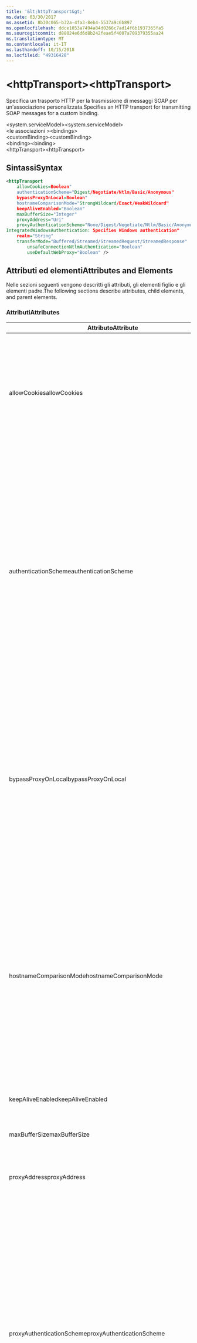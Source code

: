 ```yaml
---
title: '&lt;httpTransport&gt;'
ms.date: 03/30/2017
ms.assetid: 8b30c065-b32a-4fa3-8eb4-5537a9c6b897
ms.openlocfilehash: ddce1053a7494a84d0266c7ad14f6b1937365fa5
ms.sourcegitcommit: d88024e6d6d8b242feae5f4007a709379355aa24
ms.translationtype: MT
ms.contentlocale: it-IT
ms.lasthandoff: 10/15/2018
ms.locfileid: "49316428"
---
```

# <a name="lthttptransportgt"></a><span data-ttu-id="2fea5-102">&lt;httpTransport&gt;</span><span class="sxs-lookup"><span data-stu-id="2fea5-102">&lt;httpTransport&gt;</span></span>
<span data-ttu-id="2fea5-103">Specifica un trasporto HTTP per la trasmissione di messaggi SOAP per un'associazione personalizzata.</span><span class="sxs-lookup"><span data-stu-id="2fea5-103">Specifies an HTTP transport for transmitting SOAP messages for a custom binding.</span></span>  
  
 <span data-ttu-id="2fea5-104">\<system.serviceModel></span><span class="sxs-lookup"><span data-stu-id="2fea5-104">\<system.serviceModel></span></span>  
<span data-ttu-id="2fea5-105">\<le associazioni ></span><span class="sxs-lookup"><span data-stu-id="2fea5-105">\<bindings></span></span>  
<span data-ttu-id="2fea5-106">\<customBinding></span><span class="sxs-lookup"><span data-stu-id="2fea5-106">\<customBinding></span></span>  
<span data-ttu-id="2fea5-107">\<binding></span><span class="sxs-lookup"><span data-stu-id="2fea5-107">\<binding></span></span>  
<span data-ttu-id="2fea5-108">\<httpTransport></span><span class="sxs-lookup"><span data-stu-id="2fea5-108">\<httpTransport></span></span>  
  
## <a name="syntax"></a><span data-ttu-id="2fea5-109">Sintassi</span><span class="sxs-lookup"><span data-stu-id="2fea5-109">Syntax</span></span>  
  
```xml  
<httpTransport  
    allowCookies=Boolean"  
    authenticationScheme="Digest/Negotiate/Ntlm/Basic/Anonymous"  
    bypassProxyOnLocal=Boolean"  
    hostnameComparisonMode="StrongWildcard/Exact/WeakWildcard"  
    keepAliveEnabled="Boolean"  
    maxBufferSize="Integer"  
    proxyAddress="Uri"  
    proxyAuthenticationScheme="None/Digest/Negotiate/Ntlm/Basic/Anonymous"  
IntegratedWindowsAuthentication: Specifies Windows authentication"  
    realm="String"  
    transferMode="Buffered/Streamed/StreamedRequest/StreamedResponse"  
        unsafeConnectionNtlmAuthentication="Boolean"  
        useDefaultWebProxy="Boolean" />  
```  
  
## <a name="attributes-and-elements"></a><span data-ttu-id="2fea5-110">Attributi ed elementi</span><span class="sxs-lookup"><span data-stu-id="2fea5-110">Attributes and Elements</span></span>  
 <span data-ttu-id="2fea5-111">Nelle sezioni seguenti vengono descritti gli attributi, gli elementi figlio e gli elementi padre.</span><span class="sxs-lookup"><span data-stu-id="2fea5-111">The following sections describe attributes, child elements, and parent elements.</span></span>  
  
### <a name="attributes"></a><span data-ttu-id="2fea5-112">Attributi</span><span class="sxs-lookup"><span data-stu-id="2fea5-112">Attributes</span></span>  
  
|<span data-ttu-id="2fea5-113">Attributo</span><span class="sxs-lookup"><span data-stu-id="2fea5-113">Attribute</span></span>|<span data-ttu-id="2fea5-114">Descrizione</span><span class="sxs-lookup"><span data-stu-id="2fea5-114">Description</span></span>|  
|---------------|-----------------|  
|<span data-ttu-id="2fea5-115">allowCookies</span><span class="sxs-lookup"><span data-stu-id="2fea5-115">allowCookies</span></span>|<span data-ttu-id="2fea5-116">Valore booleano che specifica se il client accetta cookie e li propaga alle richieste future.</span><span class="sxs-lookup"><span data-stu-id="2fea5-116">A Boolean value that specifies whether the client accepts cookies and propagates them on future requests.</span></span> <span data-ttu-id="2fea5-117">Il valore predefinito è `false`.</span><span class="sxs-lookup"><span data-stu-id="2fea5-117">The default is `false`.</span></span><br /><br /> <span data-ttu-id="2fea5-118">È possibile usare questo attributo quando si interagisce con servizi Web ASMX che usano cookie.</span><span class="sxs-lookup"><span data-stu-id="2fea5-118">You can use this attribute when you interact with ASMX Web services that use cookies.</span></span> <span data-ttu-id="2fea5-119">In questo modo i cookie restituiti dal server vengono copiati automaticamente in tutte le richieste client future per quel servizio.</span><span class="sxs-lookup"><span data-stu-id="2fea5-119">In this way, you can be sure that the cookies returned from the server are automatically copied to all future client requests for that service.</span></span>|  
|<span data-ttu-id="2fea5-120">authenticationScheme</span><span class="sxs-lookup"><span data-stu-id="2fea5-120">authenticationScheme</span></span>|<span data-ttu-id="2fea5-121">Specifica il protocollo usato per autenticare le richieste del client elaborate da un listener HTTP.</span><span class="sxs-lookup"><span data-stu-id="2fea5-121">Specifies the protocol used to authenticate client requests being processed by an HTTP listener.</span></span> <span data-ttu-id="2fea5-122">Di seguito vengono elencati i valori validi:</span><span class="sxs-lookup"><span data-stu-id="2fea5-122">Valid values include the following:</span></span><br /><br /> <span data-ttu-id="2fea5-123">-Digest: Specifica l'autenticazione del digest.</span><span class="sxs-lookup"><span data-stu-id="2fea5-123">-   Digest: Specifies digest authentication.</span></span><br /><span data-ttu-id="2fea5-124">-Negotiate: Negozia con il client per determinare lo schema di autenticazione.</span><span class="sxs-lookup"><span data-stu-id="2fea5-124">-   Negotiate: Negotiates with the client to determine the authentication scheme.</span></span> <span data-ttu-id="2fea5-125">Viene usato se il client e il server supportano entrambi Kerberos; in caso contrario, viene usato NTLM.</span><span class="sxs-lookup"><span data-stu-id="2fea5-125">If both client and server support Kerberos, it is used; otherwise, NTLM is used.</span></span><br /><span data-ttu-id="2fea5-126">-Ntlm: Specifica l'autenticazione NTLM.</span><span class="sxs-lookup"><span data-stu-id="2fea5-126">-   Ntlm: Specifies NTLM authentication.</span></span><br /><span data-ttu-id="2fea5-127">-Basic: Specifica l'autenticazione di base.</span><span class="sxs-lookup"><span data-stu-id="2fea5-127">-   Basic: Specifies basic authentication.</span></span><br /><span data-ttu-id="2fea5-128">-Anonymous: Specifica l'autenticazione anonima.</span><span class="sxs-lookup"><span data-stu-id="2fea5-128">-   Anonymous: Specifies anonymous authentication.</span></span><br /><br /> <span data-ttu-id="2fea5-129">Il valore predefinito è Anonymous.</span><span class="sxs-lookup"><span data-stu-id="2fea5-129">The default is Anonymous.</span></span> <span data-ttu-id="2fea5-130">L'attributo è di tipo <xref:System.Net.AuthenticationSchemes>.</span><span class="sxs-lookup"><span data-stu-id="2fea5-130">This attribute is of type <xref:System.Net.AuthenticationSchemes>.</span></span> <span data-ttu-id="2fea5-131">Questo attributo può essere impostato solo una volta.</span><span class="sxs-lookup"><span data-stu-id="2fea5-131">This attribute can only be set once.</span></span>|  
|<span data-ttu-id="2fea5-132">bypassProxyOnLocal</span><span class="sxs-lookup"><span data-stu-id="2fea5-132">bypassProxyOnLocal</span></span>|<span data-ttu-id="2fea5-133">Valore booleano che indica se ignorare il server proxy per indirizzi locali.</span><span class="sxs-lookup"><span data-stu-id="2fea5-133">A Boolean value that indicates whether to bypass the proxy server for local addresses.</span></span> <span data-ttu-id="2fea5-134">Il valore predefinito è `false`.</span><span class="sxs-lookup"><span data-stu-id="2fea5-134">The default is `false`.</span></span><br /><br /> <span data-ttu-id="2fea5-135">Un indirizzo locale corrisponde a un indirizzo che si trova nella rete LAN o nell'Intranet locale.</span><span class="sxs-lookup"><span data-stu-id="2fea5-135">A local address is one that is on the local LAN or intranet.</span></span><br /><br /> <span data-ttu-id="2fea5-136">Windows Communication Foundation (WCF) ignora sempre il proxy se l'indirizzo del servizio inizia con `http://localhost`.</span><span class="sxs-lookup"><span data-stu-id="2fea5-136">Windows Communication Foundation (WCF) always ignores the proxy if the service address begins with `http://localhost`.</span></span><br /><br /> <span data-ttu-id="2fea5-137">È necessario usare il nome host invece di localhost se si desidera che i client passino da un proxy quando comunicano con servizi nello stesso computer.</span><span class="sxs-lookup"><span data-stu-id="2fea5-137">You should use the host name rather than localhost if you want clients to go through a proxy when talking to services on the same machine.</span></span>|  
|<span data-ttu-id="2fea5-138">hostnameComparisonMode</span><span class="sxs-lookup"><span data-stu-id="2fea5-138">hostnameComparisonMode</span></span>|<span data-ttu-id="2fea5-139">Specifica la modalità di confronto del nome host HTTP usata per analizzare gli URI.</span><span class="sxs-lookup"><span data-stu-id="2fea5-139">Specifies the HTTP hostname comparison mode used to parse URIs.</span></span> <span data-ttu-id="2fea5-140">I valori validi sono:</span><span class="sxs-lookup"><span data-stu-id="2fea5-140">Valid values are,</span></span><br /><br /> <span data-ttu-id="2fea5-141">-StrongWildcard: ("+") corrisponde a tutti i possibili nomi host nel contesto dello schema specificato, porta e relativo URI.</span><span class="sxs-lookup"><span data-stu-id="2fea5-141">-   StrongWildcard: ("+") matches all possible hostnames in the context of the specified scheme, port and relative URI.</span></span><br /><span data-ttu-id="2fea5-142">-Valore esatto: senza caratteri jolly</span><span class="sxs-lookup"><span data-stu-id="2fea5-142">-   Exact: no wildcards</span></span><br /><span data-ttu-id="2fea5-143">-WeakWildcard: ("\*") corrisponde a qualsiasi nome host possibile nel contesto dello schema specificato, porta e relativo UIR che non sono stati associati in modo esplicito o tramite il meccanismo di carattere jolly complesso.</span><span class="sxs-lookup"><span data-stu-id="2fea5-143">-   WeakWildcard: ("\*") matches all possible hostname in the context of the specified scheme, port and relative UIR that have not been matched explicitly or through the strong wildcard mechanism.</span></span><br /><br /> <span data-ttu-id="2fea5-144">L'impostazione predefinita è StrongWildcard.</span><span class="sxs-lookup"><span data-stu-id="2fea5-144">The default is StrongWildcard.</span></span> <span data-ttu-id="2fea5-145">L'attributo è di tipo `System.ServiceModel.HostnameComparisonMode`.</span><span class="sxs-lookup"><span data-stu-id="2fea5-145">This attribute is of type `System.ServiceModel.HostnameComparisonMode`.</span></span>|  
|<span data-ttu-id="2fea5-146">keepAliveEnabled</span><span class="sxs-lookup"><span data-stu-id="2fea5-146">keepAliveEnabled</span></span>|<span data-ttu-id="2fea5-147">Valore booleano che specifica se eseguire una connessione permanente alla risorsa Internet.</span><span class="sxs-lookup"><span data-stu-id="2fea5-147">A Boolean value that specifies whether to make a persistent connection to the internet resource.</span></span>|  
|<span data-ttu-id="2fea5-148">maxBufferSize</span><span class="sxs-lookup"><span data-stu-id="2fea5-148">maxBufferSize</span></span>|<span data-ttu-id="2fea5-149">Numero intero positivo che specifica la dimensione massima del buffer.</span><span class="sxs-lookup"><span data-stu-id="2fea5-149">A positive integer that specifies the maximum size of the buffer.</span></span> <span data-ttu-id="2fea5-150">L'impostazione predefinita è 524288.</span><span class="sxs-lookup"><span data-stu-id="2fea5-150">The default is 524288</span></span>|  
|<span data-ttu-id="2fea5-151">proxyAddress</span><span class="sxs-lookup"><span data-stu-id="2fea5-151">proxyAddress</span></span>|<span data-ttu-id="2fea5-152">URI che specifica l'indirizzo del proxy HTTP.</span><span class="sxs-lookup"><span data-stu-id="2fea5-152">A URI that specifies the address of the HTTP proxy.</span></span> <span data-ttu-id="2fea5-153">Se `useSystemWebProxy` è `true`, questa impostazione deve essere `null`.</span><span class="sxs-lookup"><span data-stu-id="2fea5-153">If `useSystemWebProxy` is `true`, this setting must be `null`.</span></span> <span data-ttu-id="2fea5-154">Il valore predefinito è `null`.</span><span class="sxs-lookup"><span data-stu-id="2fea5-154">The default is `null`.</span></span>|  
|<span data-ttu-id="2fea5-155">proxyAuthenticationScheme</span><span class="sxs-lookup"><span data-stu-id="2fea5-155">proxyAuthenticationScheme</span></span>|<span data-ttu-id="2fea5-156">Specifica il protocollo usato per l'autenticazione delle richieste client elaborate da un proxy HTTP.</span><span class="sxs-lookup"><span data-stu-id="2fea5-156">Specifies the protocol used for authenticating client requests being processed by an HTTP proxy.</span></span> <span data-ttu-id="2fea5-157">Di seguito vengono elencati i valori validi:</span><span class="sxs-lookup"><span data-stu-id="2fea5-157">Valid values include the following:</span></span><br /><br /> <span data-ttu-id="2fea5-158">-None: Nessuna autenticazione viene eseguita.</span><span class="sxs-lookup"><span data-stu-id="2fea5-158">-   None: No authentication is performed.</span></span><br /><span data-ttu-id="2fea5-159">-Digest: Specifica l'autenticazione del digest.</span><span class="sxs-lookup"><span data-stu-id="2fea5-159">-   Digest: Specifies digest authentication.</span></span><br /><span data-ttu-id="2fea5-160">-Negotiate: Negozia con il client per determinare lo schema di autenticazione.</span><span class="sxs-lookup"><span data-stu-id="2fea5-160">-   Negotiate: Negotiates with the client to determine the authentication scheme.</span></span> <span data-ttu-id="2fea5-161">Viene usato se il client e il server supportano entrambi Kerberos; in caso contrario, viene usato NTLM.</span><span class="sxs-lookup"><span data-stu-id="2fea5-161">If both client and server support Kerberos, it is used; otherwise, NTLM is used.</span></span><br /><span data-ttu-id="2fea5-162">-Ntlm: Specifica l'autenticazione NTLM.</span><span class="sxs-lookup"><span data-stu-id="2fea5-162">-   Ntlm: Specifies NTLM authentication.</span></span><br /><span data-ttu-id="2fea5-163">-Basic: Specifica l'autenticazione di base.</span><span class="sxs-lookup"><span data-stu-id="2fea5-163">-   Basic: Specifies basic authentication.</span></span><br /><span data-ttu-id="2fea5-164">-Anonymous: Specifica l'autenticazione anonima.</span><span class="sxs-lookup"><span data-stu-id="2fea5-164">-   Anonymous: Specifies anonymous authentication.</span></span><br /><span data-ttu-id="2fea5-165">-IntegratedWindowsAuthentication: Specifica l'autenticazione di Windows.</span><span class="sxs-lookup"><span data-stu-id="2fea5-165">-   IntegratedWindowsAuthentication: Specifies Windows authentication.</span></span><br /><br /> <span data-ttu-id="2fea5-166">Il valore predefinito è Anonymous.</span><span class="sxs-lookup"><span data-stu-id="2fea5-166">The default is Anonymous.</span></span> <span data-ttu-id="2fea5-167">L'attributo è di tipo <xref:System.Net.AuthenticationSchemes>.</span><span class="sxs-lookup"><span data-stu-id="2fea5-167">This attribute is of type <xref:System.Net.AuthenticationSchemes>.</span></span>|  
|<span data-ttu-id="2fea5-168">realm</span><span class="sxs-lookup"><span data-stu-id="2fea5-168">realm</span></span>|<span data-ttu-id="2fea5-169">Stringa che specifica l'area di autenticazione da usare sul proxy/server.</span><span class="sxs-lookup"><span data-stu-id="2fea5-169">A string that specifies the realm to use on the proxy/server.</span></span> <span data-ttu-id="2fea5-170">Il valore predefinito è una stringa vuota.</span><span class="sxs-lookup"><span data-stu-id="2fea5-170">The default is an empty string.</span></span><br /><br /> <span data-ttu-id="2fea5-171">I server usano aree di autenticazione per separare risorse protette.</span><span class="sxs-lookup"><span data-stu-id="2fea5-171">Servers use realms to partition protected resources.</span></span> <span data-ttu-id="2fea5-172">Ogni partizione può avere schema di autenticazione e/o database di autorizzazione propri.</span><span class="sxs-lookup"><span data-stu-id="2fea5-172">Each partition can have its own authentication scheme and/or authorization database.</span></span> <span data-ttu-id="2fea5-173">Le aree vengono usate solo per l'autenticazione di base e classificata.</span><span class="sxs-lookup"><span data-stu-id="2fea5-173">Realms are used only for basic and digest authentication.</span></span> <span data-ttu-id="2fea5-174">Se un client viene autenticato correttamente, l'autenticazione è valida per tutte le risorse in una determinata area.</span><span class="sxs-lookup"><span data-stu-id="2fea5-174">After a client successfully authenticates, the authentication is valid for all resources in a given realm.</span></span> <span data-ttu-id="2fea5-175">Per una descrizione dettagliata delle aree, vedere RFC 2617 al [sito Web IETF](https://www.ietf.org).</span><span class="sxs-lookup"><span data-stu-id="2fea5-175">For a detailed description of realms, see RFC 2617 at the [IETF website](https://www.ietf.org).</span></span>|  
|<span data-ttu-id="2fea5-176">transferMode</span><span class="sxs-lookup"><span data-stu-id="2fea5-176">transferMode</span></span>|<span data-ttu-id="2fea5-177">Specifica se i messaggi vengono memorizzati nel buffer o inviati nel flusso in una richiesta o una risposta.</span><span class="sxs-lookup"><span data-stu-id="2fea5-177">Specifies whether messages are buffered or streamed or a request or response.</span></span> <span data-ttu-id="2fea5-178">Di seguito vengono elencati i valori validi:</span><span class="sxs-lookup"><span data-stu-id="2fea5-178">Valid values include the following:</span></span><br /><br /> <span data-ttu-id="2fea5-179">-Buffered: Vengono memorizzati nel buffer i messaggi di richiesta e risposta.</span><span class="sxs-lookup"><span data-stu-id="2fea5-179">-   Buffered: The request and response messages are buffered.</span></span><br /><span data-ttu-id="2fea5-180">-Trasmesso: I messaggi di richiesta e risposta sono state trasmesse.</span><span class="sxs-lookup"><span data-stu-id="2fea5-180">-   Streamed: The request and response messages are streamed.</span></span><br /><span data-ttu-id="2fea5-181">-StreamedRequest: Viene trasmesso il messaggio di richiesta e il messaggio di risposta viene memorizzato nel buffer.</span><span class="sxs-lookup"><span data-stu-id="2fea5-181">-   StreamedRequest: The request message is streamed and the response message is buffered.</span></span><br /><span data-ttu-id="2fea5-182">-StreamedResponse: La richiesta viene memorizzato nel buffer e viene trasmesso il messaggio di risposta.</span><span class="sxs-lookup"><span data-stu-id="2fea5-182">-   StreamedResponse: The request message is buffered and the response message is streamed.</span></span><br /><br /> <span data-ttu-id="2fea5-183">L'impostazione predefinita è Buffered.</span><span class="sxs-lookup"><span data-stu-id="2fea5-183">The default is Buffered.</span></span> <span data-ttu-id="2fea5-184">L'attributo è di tipo <xref:System.ServiceModel.TransferMode>.</span><span class="sxs-lookup"><span data-stu-id="2fea5-184">This attribute is of type <xref:System.ServiceModel.TransferMode> .</span></span>|  
|<span data-ttu-id="2fea5-185">unsafeConnectionNtlmAuthentication</span><span class="sxs-lookup"><span data-stu-id="2fea5-185">unsafeConnectionNtlmAuthentication</span></span>|<span data-ttu-id="2fea5-186">Valore che specifica se nel server viene attivata la condivisione di connessioni non sicure.</span><span class="sxs-lookup"><span data-stu-id="2fea5-186">A Boolean value that specifies whether Unsafe Connection Sharing is enabled on the server.</span></span> <span data-ttu-id="2fea5-187">Il valore predefinito è `false`.</span><span class="sxs-lookup"><span data-stu-id="2fea5-187">The default is `false`.</span></span> <span data-ttu-id="2fea5-188">Se abilitata, l'autenticazione NTLM viene eseguita una volta su ogni connessione TCP.</span><span class="sxs-lookup"><span data-stu-id="2fea5-188">If enabled, NTLM authentication is performed once on each TCP connection.</span></span>|  
|<span data-ttu-id="2fea5-189">useDefaultWebProxy</span><span class="sxs-lookup"><span data-stu-id="2fea5-189">useDefaultWebProxy</span></span>|<span data-ttu-id="2fea5-190">Valore booleano che specifica se vengono usate le impostazioni proxy a livello di computer anziché le impostazioni utente specifiche.</span><span class="sxs-lookup"><span data-stu-id="2fea5-190">A Boolean value that specifies whether the machine-wide proxy settings are used rather than the user specific settings.</span></span> <span data-ttu-id="2fea5-191">Il valore predefinito è `true`.</span><span class="sxs-lookup"><span data-stu-id="2fea5-191">The default is `true`.</span></span>|  
  
### <a name="child-elements"></a><span data-ttu-id="2fea5-192">Elementi figlio</span><span class="sxs-lookup"><span data-stu-id="2fea5-192">Child Elements</span></span>  
 <span data-ttu-id="2fea5-193">nessuno</span><span class="sxs-lookup"><span data-stu-id="2fea5-193">None</span></span>  
  
### <a name="parent-elements"></a><span data-ttu-id="2fea5-194">Elementi padre</span><span class="sxs-lookup"><span data-stu-id="2fea5-194">Parent Elements</span></span>  
  
|<span data-ttu-id="2fea5-195">Elemento</span><span class="sxs-lookup"><span data-stu-id="2fea5-195">Element</span></span>|<span data-ttu-id="2fea5-196">Descrizione</span><span class="sxs-lookup"><span data-stu-id="2fea5-196">Description</span></span>|  
|-------------|-----------------|  
|[<span data-ttu-id="2fea5-197">\<binding></span><span class="sxs-lookup"><span data-stu-id="2fea5-197">\<binding></span></span>](../../../../../docs/framework/misc/binding.md)|<span data-ttu-id="2fea5-198">Definisce tutte le funzionalità di associazione dell'associazione personalizzata.</span><span class="sxs-lookup"><span data-stu-id="2fea5-198">Defines all binding capabilities of the custom binding.</span></span>|  
  
## <a name="remarks"></a><span data-ttu-id="2fea5-199">Note</span><span class="sxs-lookup"><span data-stu-id="2fea5-199">Remarks</span></span>  
 <span data-ttu-id="2fea5-200">L'elemento `httpTransport` rappresenta il punto iniziale per la creazione di un'associazione personalizzata che implementa il protocollo di trasporto HTTP.</span><span class="sxs-lookup"><span data-stu-id="2fea5-200">The `httpTransport` element is the starting point for creating a custom binding that implements the HTTP transport protocol.</span></span> <span data-ttu-id="2fea5-201">Quest'ultimo è il principale trasporto usato per scopi di interoperabilità.</span><span class="sxs-lookup"><span data-stu-id="2fea5-201">HTTP is the primary transport used for interoperability purposes.</span></span> <span data-ttu-id="2fea5-202">Questo trasporto è supportato da Windows Communication Foundation (WCF) per garantire l'interoperabilità con altri stack di servizi Web non WCF.</span><span class="sxs-lookup"><span data-stu-id="2fea5-202">This transport is supported by the Windows Communication Foundation (WCF) to ensure interoperability with other non-WCF Web services stacks.</span></span>  
  
## <a name="see-also"></a><span data-ttu-id="2fea5-203">Vedere anche</span><span class="sxs-lookup"><span data-stu-id="2fea5-203">See Also</span></span>  
 <xref:System.ServiceModel.Configuration.HttpTransportElement>  
 <xref:System.ServiceModel.Channels.HttpTransportBindingElement>  
 <xref:System.ServiceModel.Channels.TransportBindingElement>  
 <xref:System.ServiceModel.Channels.CustomBinding>  
 [<span data-ttu-id="2fea5-204">Trasporti</span><span class="sxs-lookup"><span data-stu-id="2fea5-204">Transports</span></span>](../../../../../docs/framework/wcf/feature-details/transports.md)  
 [<span data-ttu-id="2fea5-205">Scelta di un trasporto</span><span class="sxs-lookup"><span data-stu-id="2fea5-205">Choosing a Transport</span></span>](../../../../../docs/framework/wcf/feature-details/choosing-a-transport.md)  
 [<span data-ttu-id="2fea5-206">Associazioni</span><span class="sxs-lookup"><span data-stu-id="2fea5-206">Bindings</span></span>](../../../../../docs/framework/wcf/bindings.md)  
 [<span data-ttu-id="2fea5-207">Estensione delle associazioni</span><span class="sxs-lookup"><span data-stu-id="2fea5-207">Extending Bindings</span></span>](../../../../../docs/framework/wcf/extending/extending-bindings.md)  
 [<span data-ttu-id="2fea5-208">Associazioni personalizzate</span><span class="sxs-lookup"><span data-stu-id="2fea5-208">Custom Bindings</span></span>](../../../../../docs/framework/wcf/extending/custom-bindings.md)  
 [<span data-ttu-id="2fea5-209">\<customBinding></span><span class="sxs-lookup"><span data-stu-id="2fea5-209">\<customBinding></span></span>](../../../../../docs/framework/configure-apps/file-schema/wcf/custombinding.md)
